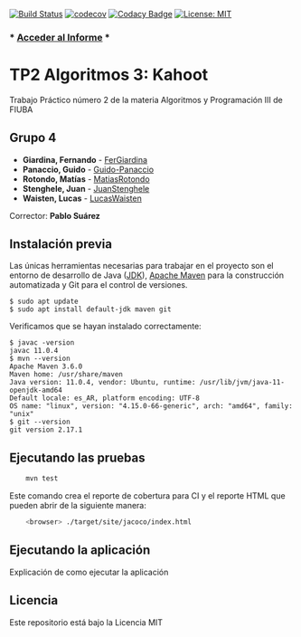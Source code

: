 [![Build Status](https://travis-ci.org/Algoritmos-3-FIUBA/TP2.svg?branch=master)](https://travis-ci.org/Algoritmos-3-FIUBA/TP2)
[![codecov](https://codecov.io/gh/Algoritmos-3-FIUBA/TP2/branch/master/graph/badge.svg)](https://codecov.io/gh/Algoritmos-3-FIUBA/TP2)
[![Codacy Badge](https://app.codacy.com/project/badge/Grade/0f95ad8f2e54402db8b523fe16ab3922)](https://www.codacy.com/gh/Algoritmos-3-FIUBA/TP2?utm_source=github.com&amp;utm_medium=referral&amp;utm_content=Algoritmos-3-FIUBA/TP2&amp;utm_campaign=Badge_Grade)
[![License: MIT](https://img.shields.io/badge/License-MIT-yellow.svg)](https://opensource.org/licenses/MIT)

### * [Acceder al Informe](https://docs.google.com/document/u/1/d/1vwDAWfFClYHC6-SmNUmvnaS4XqbZ7ijkwhYjou7g-Kw) *

# TP2 Algoritmos 3: Kahoot

Trabajo Práctico número 2 de la materia Algoritmos y Programación III de FIUBA

## Grupo 4

* **Giardina, Fernando** - [FerGiardina](https://github.com/FerGiardina)
* **Panaccio, Guido** - [Guido-Panaccio](https://github.com/Guido-Panaccio)
* **Rotondo, Matías** - [MatiasRotondo](https://github.com/MatiasRotondo)
* **Stenghele, Juan** - [JuanStenghele](https://github.com/JuanStenghele)
* **Waisten, Lucas** - [LucasWaisten](https://github.com/LucasWaisten)

Corrector: **Pablo Suárez**

## Instalación previa

Las únicas herramientas necesarias para trabajar en el proyecto son el entorno de desarrollo de Java ([JDK](https://www.oracle.com/technetwork/java/javase/downloads/jdk8-downloads-2133151.html)), [Apache Maven](https://maven.apache.org) para la construcción automatizada y Git para el control de versiones.

```console
$ sudo apt update
$ sudo apt install default-jdk maven git
```

Verificamos que se hayan instalado correctamente:

```console
$ javac -version
javac 11.0.4
$ mvn --version
Apache Maven 3.6.0
Maven home: /usr/share/maven
Java version: 11.0.4, vendor: Ubuntu, runtime: /usr/lib/jvm/java-11-openjdk-amd64
Default locale: es_AR, platform encoding: UTF-8
OS name: "linux", version: "4.15.0-66-generic", arch: "amd64", family: "unix"
$ git --version
git version 2.17.1
```

## Ejecutando las pruebas

```bash
    mvn test
```

Este comando crea el reporte de cobertura para CI y el reporte HTML que pueden abrir de la siguiente manera:

```bash
    <browser> ./target/site/jacoco/index.html
```

## Ejecutando la aplicación

Explicación de como ejecutar la aplicación

## Licencia

Este repositorio está bajo la Licencia MIT
